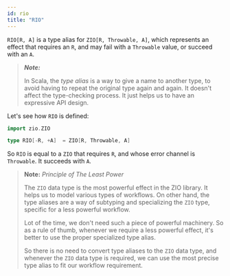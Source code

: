 ```yaml
---
id: rio 
title: "RIO"
---
```


`RIO[R, A]` is a type alias for `ZIO[R, Throwable, A]`, which represents an effect that requires an `R`, and may fail with a `Throwable` value, or succeed with an `A`.

> **_Note:_**
>
> In Scala, the _type alias_ is a way to give a name to another type, to avoid having to repeat the original type again and again. It doesn't affect the type-checking process. It just helps us to have an expressive API design.

Let's see how `RIO` is defined:
```scala mdoc:invisible
import zio.ZIO
```

```scala mdoc:silent
type RIO[-R, +A]  = ZIO[R, Throwable, A]
```

So `RIO` is equal to a `ZIO` that requires `R`, and whose error channel is `Throwable`. It succeeds with `A`.


> **Note:** _Principle of The Least Power_
>
> The `ZIO` data type is the most powerful effect in the ZIO library. It helps us to model various types of workflows. On other hand, the type aliases are a way of subtyping and specializing the `ZIO` type, specific for a less powerful workflow. 
>
> Lot of the time, we don't need such a piece of powerful machinery. So as a rule of thumb, whenever we require a less powerful effect, it's better to use the proper specialized type alias.
>
> So there is no need to convert type aliases to the `ZIO` data type, and whenever the `ZIO` data type is required, we can use the most precise type alias to fit our workflow requirement.
